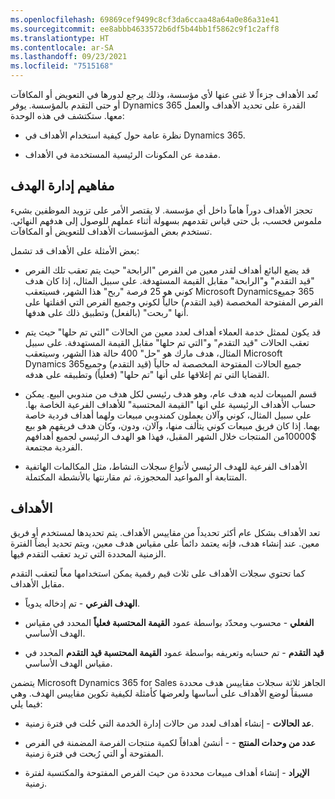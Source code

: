 ```yaml
---
ms.openlocfilehash: 69869cef9499c8cf3da6ccaa48a64a0e86a31e41
ms.sourcegitcommit: ee8abbb4633572b6df5b44bb1f5862c9f1c2aff8
ms.translationtype: HT
ms.contentlocale: ar-SA
ms.lasthandoff: 09/23/2021
ms.locfileid: "7515168"
---
```

تُعد الأهداف جزءاً لا غنى عنها لأي مؤسسة، وذلك يرجع لدورها في التعويض أو المكافآت أو حتى التقدم بالمؤسسة. يوفر Dynamics 365 القدرة على تحديد الأهداف والعمل معها. ستكتشف في هذه الوحدة:

- نظرة عامة حول كيفية استخدام الأهداف في Dynamics 365.

- مقدمة عن المكونات الرئيسية المستخدمة في الأهداف.

## <a name="goal-management-concepts"></a>مفاهيم إدارة الهدف

تحجز الأهداف دوراً هاماً داخل أي مؤسسة. لا يقتصر الأمر على تزويد الموظفين بشيء ملموس فحسب، بل حتى قياس تقدمهم بسهولة أثناء عملهم للوصول إلى هدفهم النهائي. تستخدم بعض المؤسسات الأهداف للتعويض أو المكافآت.

بعض الأمثلة على الأهداف قد تشمل:

- قد يضع البائع أهداف لقدر معين من الفرص "الرابحة" حيث يتم تعقب تلك الفرص "قيد التقدم" و"الرابحة" مقابل القيمة المستهدفة. على سبيل المثال، إذا كان هدف كوني هو 25 فرصة "ربح" هذا الشهر، فسيتعقب Microsoft Dynamics‏ 365‏ جميع الفرص المفتوحة المخصصة (قيد التقدم) حالياً لكوني وجميع الفرص التي اقفلتها على أنها "ربحت" (بالفعل) وتطبيق ذلك على هدفها.

- قد يكون لممثل خدمة العملاء أهداف لعدد معين من الحالات "التي تم حلها" حيث يتم تعقب الحالات "قيد التقدم" و"التي تم حلها" مقابل القيمة المستهدفة. على سبيل المثال، هدف مارك هو "حل" 400 حالة هذا الشهر، وسيتعقب Microsoft Dynamics 365جميع الحالات المفتوحة المخصصة له حالياً (قيد التقدم) وجميع القضايا التي تم إغلاقها على أنها "تم حلها" (فعلياً) وتطبيقه على هدفه.

- قسم المبيعات لديه هدف عام، وهو هدف رئيسي لكل هدف من مندوبي البيع. يمكن حساب الأهداف الرئيسية علي انها "القيمة المحتسبة" للأهداف الفرعية الخاصة بها. علي سبيل المثال، كوني وآلان يعملون كمندوبي مبيعات ولهما أهداف فردية خاصة بهما. إذا كان فريق مبيعات كوني يتألف منها، وآلان، ودون، وكان هدف فريقهم هو بيع \$10000من المنتجات خلال الشهر المقبل، فهذا هو الهدف الرئيسي لجميع أهدافهم الفردية مجتمعة.

- الأهداف الفرعية للهدف الرئيسي لأنواع سجلات النشاط، مثل المكالمات الهاتفية المتتابعة أو المواعيد المحجوزة، ثم مقارنتها بالأنشطة المكتملة.

## <a name="goals"></a>الأهداف

تعد الأهداف بشكل عام أكثر تحديداً من مقاييس الأهداف. يتم تحديدها لمستخدم أو فريق معين. عند إنشاء هدف، فإنه يعتمد دائماً على مقياس هدف معين، ويتم تحديد أيضاً الفترة الزمنية المحددة التي تريد تعقب التقدم فيها.

كما تحتوي سجلات الأهداف على ثلاث قيم رقمية يمكن استخدامها معاً لتعقب التقدم مقابل الأهداف.

- **الهدف الفرعي** - تم إدخاله يدوياً.

- **الفعلي** - محسوب ومحدّد بواسطة عمود **القيمة المحتسبة فعلياً** المحدد في مقياس الهدف الأساسي.  

- **قيد التقدم** - تم حسابه وتعريفه بواسطة عمود **القيمة المحتسبة قيد التقدم** المحدد في مقياس الهدف الأساسي.

يتضمن Microsoft Dynamics 365 for Sales الجاهز ثلاثة سجلات مقاييس هدف محددة مسبقاً لوضع الأهداف على أساسها ولعرضها كأمثلة لكيفية تكوين مقاييس الهدف. وهي فيما يلي:

- **عد الحالات** - إنشاء أهداف لعدد من حالات إدارة الخدمة التي حُلت في فترة زمنية.

- **عدد من وحدات المنتج** - - أنشئ أهدافاً لكمية منتجات الفرصة المضمنة في الفرص المفتوحة أو التي رُبحت في فترة زمنية.   

- **الإيراد** - إنشاء أهداف مبيعات محددة من حيث الفرص المفتوحة والمكتسبة لفترة زمنية. 
